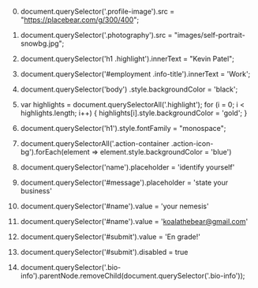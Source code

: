 
0. document.querySelector('.profile-image').src = "https://placebear.com/g/300/400";

1. document.querySelector('.photography').src = "images/self-portrait-snowbg.jpg";

2. document.querySelector('h1 .highlight').innerText = "Kevin Patel";

3. document.querySelector('#employment .info-title').innerText = 'Work';

4. document.querySelector('body') .style.backgroundColor = 'black';

5. var highlights = document.querySelectorAll('.highlight');
for (i = 0; i < highlights.length; i++) {
    highlights[i].style.backgroundColor = 'gold';
}

6. document.querySelector('h1').style.fontFamily = "monospace";

7. document.querySelectorAll('.action-container .action-icon-bg').forEach(element => element.style.backgroundColor = 'blue')

8. document.querySelector('name').placeholder = 'identify yourself'

9. document.querySelector('#message').placeholder = 'state your business'

10. document.querySelector('#name').value = 'your nemesis'

11. document.querySelector('#name').value = 'koalathebear@gmail.com'

12. document.querySelector('#submit').value = 'En grade!'

13. document.querySelector('#submit').disabled = true

14. document.querySelector('.bio-info').parentNode.removeChild(document.querySelector('.bio-info'));